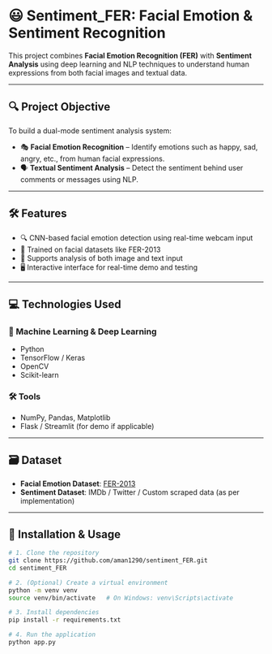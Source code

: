 # 😃 Sentiment_FER: Facial Emotion & Sentiment Recognition

This project combines **Facial Emotion Recognition (FER)** with **Sentiment Analysis** using deep learning and NLP techniques to understand human expressions from both facial images and textual data.

---

## 🔍 Project Objective

To build a dual-mode sentiment analysis system:
- 🎭 **Facial Emotion Recognition** – Identify emotions such as happy, sad, angry, etc., from human facial expressions.
- 🗣️ **Textual Sentiment Analysis** – Detect the sentiment behind user comments or messages using NLP.

---

## 🛠️ Features

- 🔍 CNN-based facial emotion detection using real-time webcam input
- 🧠 Trained on facial datasets like FER-2013
- 💬 Supports analysis of both image and text input
- 🖥️ Interactive interface for real-time demo and testing

---

## 💻 Technologies Used

### 🧠 Machine Learning & Deep Learning
- Python
- TensorFlow / Keras
- OpenCV
- Scikit-learn


### 🛠️ Tools
- NumPy, Pandas, Matplotlib
- Flask / Streamlit (for demo if applicable)

---

## 🗃️ Dataset

- **Facial Emotion Dataset**: [FER-2013](https://www.kaggle.com/datasets/msambare/fer2013)
- **Sentiment Dataset**: IMDb / Twitter / Custom scraped data (as per implementation)

---

## 🚀 Installation & Usage

```bash
# 1. Clone the repository
git clone https://github.com/aman1290/sentiment_FER.git
cd sentiment_FER

# 2. (Optional) Create a virtual environment
python -m venv venv
source venv/bin/activate   # On Windows: venv\Scripts\activate

# 3. Install dependencies
pip install -r requirements.txt

# 4. Run the application
python app.py 
